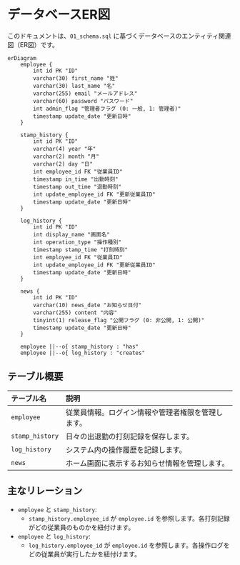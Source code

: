 # データベースER図

このドキュメントは、`01_schema.sql` に基づくデータベースのエンティティ関連図（ER図）です。

```mermaid
erDiagram
    employee {
        int id PK "ID"
        varchar(30) first_name "姓"
        varchar(30) last_name "名"
        varchar(255) email "メールアドレス"
        varchar(60) password "パスワード"
        int admin_flag "管理者フラグ (0: 一般, 1: 管理者)"
        timestamp update_date "更新日時"
    }

    stamp_history {
        int id PK "ID"
        varchar(4) year "年"
        varchar(2) month "月"
        varchar(2) day "日"
        int employee_id FK "従業員ID"
        timestamp in_time "出勤時刻"
        timestamp out_time "退勤時刻"
        int update_employee_id FK "更新従業員ID"
        timestamp update_date "更新日時"
    }

    log_history {
        int id PK "ID"
        int display_name "画面名"
        int operation_type "操作種別"
        timestamp stamp_time "打刻時刻"
        int employee_id FK "従業員ID"
        int update_employee_id FK "更新従業員ID"
        timestamp update_date "更新日時"
    }

    news {
        int id PK "ID"
        varchar(10) news_date "お知らせ日付"
        varchar(255) content "内容"
        tinyint(1) release_flag "公開フラグ (0: 非公開, 1: 公開)"
        timestamp update_date "更新日時"
    }

    employee ||--o{ stamp_history : "has"
    employee ||--o{ log_history : "creates"

```

## テーブル概要

| テーブル名 | 説明 |
| :--- | :--- |
| `employee` | 従業員情報。ログイン情報や管理者権限を管理します。 |
| `stamp_history` | 日々の出退勤の打刻記録を保存します。 |
| `log_history` | システム内の操作履歴を記録します。 |
| `news` | ホーム画面に表示するお知らせ情報を管理します。 |

## 主なリレーション

-   `employee` と `stamp_history`:
    -   `stamp_history.employee_id` が `employee.id` を参照します。各打刻記録がどの従業員のものかを紐付けます。
-   `employee` と `log_history`:
    -   `log_history.employee_id` が `employee.id` を参照します。各操作ログをどの従業員が実行したかを紐付けます。

